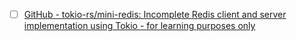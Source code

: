 - [ ] [GitHub - tokio-rs/mini-redis: Incomplete Redis client and server implementation using Tokio - for learning purposes only](https://github.com/tokio-rs/mini-redis)


